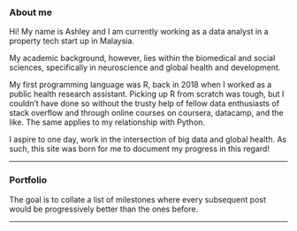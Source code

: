 
### About me

Hi! My name is Ashley and I am currently working as a data analyst in a property tech start up in Malaysia.

My academic background, however, lies within the biomedical and social sciences, specifically in neuroscience and global health and development.

My first programming language was R, back in 2018 when I worked as a public health research assistant. Picking up R from scratch was tough, but I couldn’t have done so without the trusty help of fellow data enthusiasts of stack overflow and through online courses on coursera, datacamp, and the like. The same applies to my relationship with Python. 

I aspire to one day, work in the intersection of big data and global health. As such, this site was born for me to document my progress in this regard!

---

### Portfolio

The goal is to collate a list of milestones where every subsequent post would be progressively better than the ones before.

---


